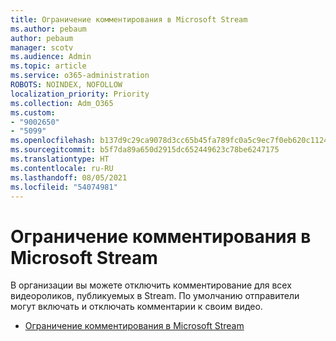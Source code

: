 ```yaml
---
title: Ограничение комментирования в Microsoft Stream
ms.author: pebaum
author: pebaum
manager: scotv
ms.audience: Admin
ms.topic: article
ms.service: o365-administration
ROBOTS: NOINDEX, NOFOLLOW
localization_priority: Priority
ms.collection: Adm_O365
ms.custom:
- "9002650"
- "5099"
ms.openlocfilehash: b137d9c29ca9078d3cc65b45fa789fc0a5c9ec7f0eb620c1124bf09ed6bfa852
ms.sourcegitcommit: b5f7da89a650d2915dc652449623c78be6247175
ms.translationtype: HT
ms.contentlocale: ru-RU
ms.lasthandoff: 08/05/2021
ms.locfileid: "54074981"
---
```

# <a name="restrict-commenting-in-microsoft-stream"></a>Ограничение комментирования в Microsoft Stream

В организации вы можете отключить комментирование для всех видеороликов, публикуемых в Stream. По умолчанию отправители могут включать и отключать комментарии к своим видео.

- [Ограничение комментирования в Microsoft Stream](https://docs.microsoft.com/stream/portal-disable-comments)
